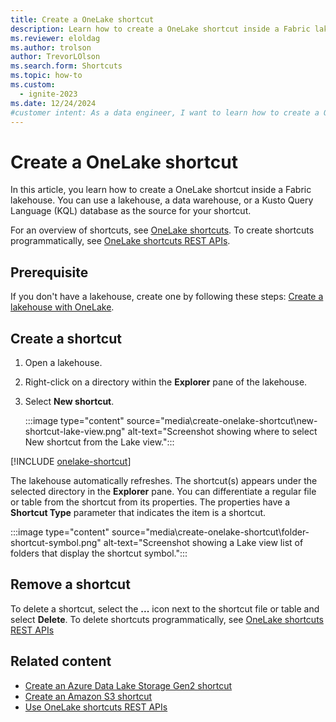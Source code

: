 ```yaml
---
title: Create a OneLake shortcut
description: Learn how to create a OneLake shortcut inside a Fabric lakehouse using a lakehouse, data warehouse, or Kusto Query Language database as the source.
ms.reviewer: eloldag
ms.author: trolson
author: TrevorLOlson
ms.search.form: Shortcuts
ms.topic: how-to
ms.custom:
  - ignite-2023
ms.date: 12/24/2024
#customer intent: As a data engineer, I want to learn how to create a OneLake shortcut inside a Fabric lakehouse using different data sources so that I can efficiently access and manage data within the lakehouse.
---
```


# Create a OneLake shortcut

In this article, you learn how to create a OneLake shortcut inside a Fabric lakehouse. You can use a lakehouse, a data warehouse, or a Kusto Query Language (KQL) database as the source for your shortcut.

For an overview of shortcuts, see [OneLake shortcuts](onelake-shortcuts.md). To create shortcuts programmatically, see [OneLake shortcuts REST APIs](/rest/api/fabric/core/onelake-shortcuts/create-shortcut?tabs=HTTP).

## Prerequisite

If you don't have a lakehouse, create one by following these steps: [Create a lakehouse with OneLake](create-lakehouse-onelake.md).

## Create a shortcut

1. Open a lakehouse.

1. Right-click on a directory within the **Explorer** pane of the lakehouse.

1. Select **New shortcut**.

   :::image type="content" source="media\create-onelake-shortcut\new-shortcut-lake-view.png" alt-text="Screenshot showing where to select New shortcut from the Lake view.":::

[!INCLUDE [onelake-shortcut](../includes/onelake-shortcut.md)]

The lakehouse automatically refreshes. The shortcut(s) appears under the selected directory in the **Explorer** pane. You can differentiate a regular file or table from the shortcut from its properties. The properties have a **Shortcut Type** parameter that indicates the item is a shortcut.

   :::image type="content" source="media\create-onelake-shortcut\folder-shortcut-symbol.png" alt-text="Screenshot showing a Lake view list of folders that display the shortcut symbol.":::

## Remove a shortcut

To delete a shortcut, select the **...** icon next to the shortcut file or table and select **Delete**. To delete shortcuts programmatically, see [OneLake shortcuts REST APIs](/rest/api/fabric/core/onelake-shortcuts/delete-shortcut?tabs=HTTP)

## Related content

- [Create an Azure Data Lake Storage Gen2 shortcut](create-adls-shortcut.md)
- [Create an Amazon S3 shortcut](create-s3-shortcut.md)
- [Use OneLake shortcuts REST APIs](onelake-shortcuts-rest-api.md)
